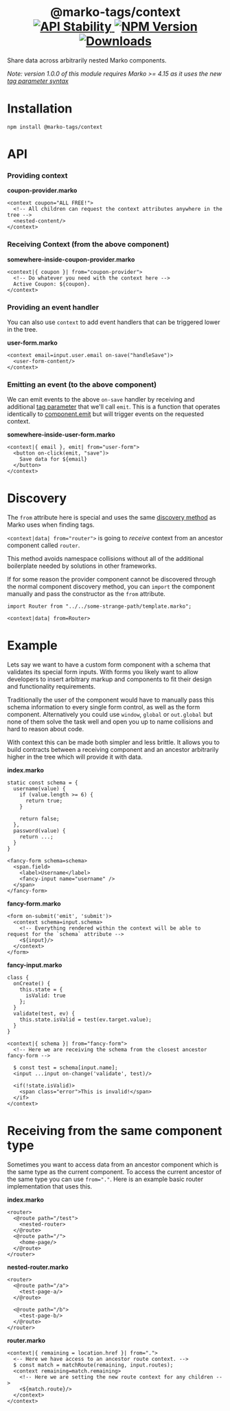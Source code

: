 <h1 align="center">
  <!-- Logo -->
  <br/>
  @marko-tags/context
	<br/>

  <!-- Stability -->
  <a href="https://nodejs.org/api/documentation.html#documentation_stability_index">
    <img src="https://img.shields.io/badge/stability-experimental-orange.svg" alt="API Stability"/>
  </a>
  <!-- NPM Version -->
  <a href="https://npmjs.org/package/@marko-tags/context">
    <img src="https://img.shields.io/npm/v/@marko-tags/context.svg" alt="NPM Version"/>
  </a>
  <!-- Downloads -->
  <a href="https://npmjs.org/package/@marko-tags/context">
    <img src="https://img.shields.io/npm/dm/@marko-tags/context.svg" alt="Downloads"/>
  </a>
</h1>

Share data across arbitrarily nested Marko components.

_Note: version 1.0.0 of this module requires Marko >= 4.15 as it uses the new [tag parameter syntax](https://markojs.com/docs/syntax#parameters)_

# Installation

```console
npm install @marko-tags/context
```

# API

### Providing context

**coupon-provider.marko**

```marko
<context coupon="ALL FREE!">
  <!-- All children can request the context attributes anywhere in the tree -->
  <nested-content/>
</context>
```

### Receiving Context (from the above component)

**somewhere-inside-coupon-provider.marko**

```marko
<context|{ coupon }| from="coupon-provider">
  <!-- Do whatever you need with the context here -->
  Active Coupon: ${coupon}.
</context>
```

### Providing an event handler

You can also use `context` to add event handlers that can be triggered lower in the tree.

**user-form.marko**

```marko
<context email=input.user.email on-save("handleSave")>
  <user-form-content/>
</context>
```

### Emitting an event (to the above component)

We can emit events to the above `on-save` handler by receiving and additional [tag parameter](https://markojs.com/docs/syntax/#parameters) that we'll call `emit`. This is a function that operates identically to [component.emit](https://markojs.com/docs/class-components/#emiteventname-args) but will trigger events on the requested context.

**somewhere-inside-user-form.marko**

```marko
<context|{ email }, emit| from="user-form">
  <button on-click(emit, "save")>
    Save data for ${email}
  </button>
</context>
```

# Discovery

The `from` attribute here is special and uses the same [discovery method](https://markojs.com/docs/custom-tags/#discovering-tags) as Marko uses when finding tags.

`<context|data| from="router">` is going to _receive_ context from an ancestor component called `router`.

This method avoids namespace collisions without all of the additional boilerplate needed by solutions in other frameworks.

If for some reason the provider component cannot be discovered through the normal component discovery method, you can `import` the component manually and pass the constructor as the `from` attribute.

```marko
import Router from "../../some-strange-path/template.marko";

<context|data| from=Router>
```

# Example

Lets say we want to have a custom form component with a schema that validates its special form inputs. With forms you likely want to allow developers to insert arbitrary markup and components to fit their design and functionality requirements.

Traditionally the user of the component would have to manually pass this schema information to every single form control, as well as the form component. Alternatively you could use `window`, `global` or `out.global` but none of them solve the task well and open you up to name collisions and hard to reason about code.

With context this can be made both simpler and less brittle. It allows you to build contracts between a receiving component and an ancestor arbitrarily higher in the tree which will provide it with data.

**index.marko**

```marko
static const schema = {
  username(value) {
    if (value.length >= 6) {
      return true;
    }

    return false;
  },
  password(value) {
    return ...;
  }
}

<fancy-form schema=schema>
  <span.field>
    <label>Username</label>
    <fancy-input name="username" />
  </span>
</fancy-form>
```

**fancy-form.marko**

```marko
<form on-submit('emit', 'submit')>
  <context schema=input.schema>
    <!-- Everything rendered within the context will be able to request for the `schema` attribute -->
    <${input}/>
  </context>
</form>
```

**fancy-input.marko**

```marko
class {
  onCreate() {
    this.state = {
      isValid: true
    };
  }
  validate(test, ev) {
    this.state.isValid = test(ev.target.value);
  }
}

<context|{ schema }| from="fancy-form">
  <!-- Here we are receiving the schema from the closest ancestor fancy-form -->

  $ const test = schema[input.name];
  <input ...input on-change('validate', test)/>

  <if(!state.isValid)>
    <span class="error">This is invalid!</span>
  </if>
</context>
```

# Receiving from the same component type

Sometimes you want to access data from an ancestor component which is the same type as the current component.
To access the current ancestor of the same type you can use `from="."`. Here is an example basic router implementation that uses this.

**index.marko**

```marko
<router>
  <@route path="/test">
    <nested-router>
  </@route>
  <@route path="/">
    <home-page/>
  </@route>
</router>
```

**nested-router.marko**

```marko
<router>
  <@route path="/a">
    <test-page-a/>
  </@route>

  <@route path="/b">
    <test-page-b/>
  </@route>
</router>
```

**router.marko**

```marko
<context|{ remaining = location.href }| from=".">
  <-- Here we have access to an ancestor route context. -->
  $ const match = matchRoute(remaining, input.routes);
  <context remaining=match.remaining>
    <!-- Here we are setting the new route context for any children -->
    <${match.route}/>
  </context>
</context>
```
